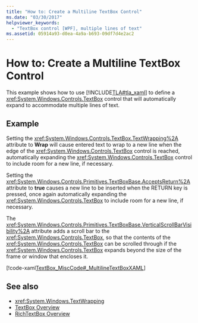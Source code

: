 ```yaml
---
title: "How to: Create a Multiline TextBox Control"
ms.date: "03/30/2017"
helpviewer_keywords: 
  - "TextBox control [WPF], multiple lines of text"
ms.assetid: 05914a93-d0ea-4a9a-b693-09df7d4e2ac2
---
```

# How to: Create a Multiline TextBox Control
This example shows how to use [!INCLUDE[TLA#tla_xaml](../../../../includes/tlasharptla-xaml-md.md)] to define a <xref:System.Windows.Controls.TextBox> control that will automatically expand to accommodate multiple lines of text.  
  
## Example  
 Setting the <xref:System.Windows.Controls.TextBox.TextWrapping%2A> attribute to **Wrap** will cause entered text to wrap to a new line when the edge of the <xref:System.Windows.Controls.TextBox> control is reached, automatically expanding the <xref:System.Windows.Controls.TextBox> control to include room for a new line, if necessary.  
  
 Setting the <xref:System.Windows.Controls.Primitives.TextBoxBase.AcceptsReturn%2A> attribute to **true** causes a new line to be inserted when the RETURN key is pressed, once again automatically expanding the <xref:System.Windows.Controls.TextBox> to include room for a new line, if necessary.  
  
 The <xref:System.Windows.Controls.Primitives.TextBoxBase.VerticalScrollBarVisibility%2A> attribute adds a scroll bar to the <xref:System.Windows.Controls.TextBox>, so that the contents of the <xref:System.Windows.Controls.TextBox> can be scrolled through if the <xref:System.Windows.Controls.TextBox> expands beyond the size of the frame or window that encloses it.  
  
 [!code-xaml[TextBox_MiscCode#_MultilineTextBoxXAML](../../../../samples/snippets/csharp/VS_Snippets_Wpf/TextBox_MiscCode/CSharp/Window1.xaml#_multilinetextboxxaml)]  
  
## See also
- <xref:System.Windows.TextWrapping>
- [TextBox Overview](../../../../docs/framework/wpf/controls/textbox-overview.md)
- [RichTextBox Overview](../../../../docs/framework/wpf/controls/richtextbox-overview.md)
